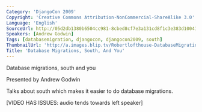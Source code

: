 ```yaml
---
Category: 'DjangoCon 2009'
Copyright: 'Creative Commons Attribution-NonCommercial-ShareAlike 3.0'
Language: 'English'
SourceUrl: http://05d2db1380b6504cc981-8cbed8cf7e3a131cd8f1c3e383d10041.r93.cf2.rackcdn.com/djangocon-2009/31_database-migrations-south-and-you.ogv
Speakers: [Andrew Godwin]
Tags: [databasemigration, djangocon, djangocon2009, south]
ThumbnailUrl: 'http://a.images.blip.tv/Robertlofthouse-DatabaseMigrationsSouthAndYou968.png'
Title: 'Database Migrations, South, And You'
---
```

Database migrations, south and you

  
Presented by Andrew Godwin

  
Talks about south which makes it easier to do database migrations.

  
[VIDEO HAS ISSUES: audio tends towards left speaker]

